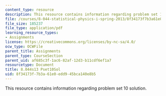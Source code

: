 ```yaml
---
content_type: resource
description: This resource contains information regarding problem set 10 solution.
file: /courses/8-044-statistical-physics-i-spring-2013/8f34173f7b3a61e0edd945bca140e8b5_MIT8_044S13_pss10.pdf
file_size: 185237
file_type: application/pdf
learning_resource_types:
- Assignments
license: https://creativecommons.org/licenses/by-nc-sa/4.0/
ocw_type: OCWFile
parent_title: Assignments
parent_type: CourseSection
parent_uid: af685c3f-1ac6-82af-12d3-b11cdf6ef1a7
resourcetype: Document
title: 8.044s13 Pset10Sol
uid: 8f34173f-7b3a-61e0-edd9-45bca140e8b5
---
```

This resource contains information regarding problem set 10 solution.